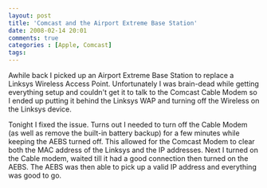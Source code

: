 ```yaml
---
layout: post
title: 'Comcast and the Airport Extreme Base Station'
date: 2008-02-14 20:01
comments: true
categories : [Apple, Comcast]
tags:
---
```

Awhile back I picked up an Airport Extreme Base Station to replace a Linksys Wireless Access Point. Unfortunately I was brain-dead while getting everything setup and couldn't get it to talk to the Comcast Cable Modem so I ended up putting it behind the Linksys WAP and turning off the Wireless on the Linksys device.

Tonight I fixed the issue. Turns out I needed to turn off the Cable Modem (as well as remove the built-in battery backup) for a few minutes while keeping the AEBS turned off. This allowed for the Comcast Modem to clear both the MAC address of the Linksys and the IP addresses. Next I turned on the Cable modem, waited till it had a good connection then turned on the AEBS. The AEBS was then able to pick up a valid IP address and everything was good to go.


